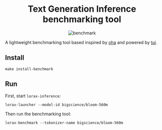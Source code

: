 <div align="center">

# Text Generation Inference benchmarking tool

![benchmark](../assets/benchmark.png)

</div>

A lightweight benchmarking tool based inspired by [oha](https://github.com/hatoo/oha) 
and powered by [tui](https://github.com/tui-rs-revival/ratatui).

## Install 

```shell 
make install-benchmark
```

## Run

First, start `lorax-inference`:

```shell
lorax-launcher --model-id bigscience/bloom-560m
```

Then run the benchmarking tool:

```shell
lorax-benchmark --tokenizer-name bigscience/bloom-560m
```